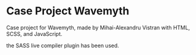 # Case Project Wavemyth
 Case project for Wavemyth, made by Mihai-Alexandru Vistran with HTML, SCSS, and JavaScript.

the SASS live compiler plugin has been used.